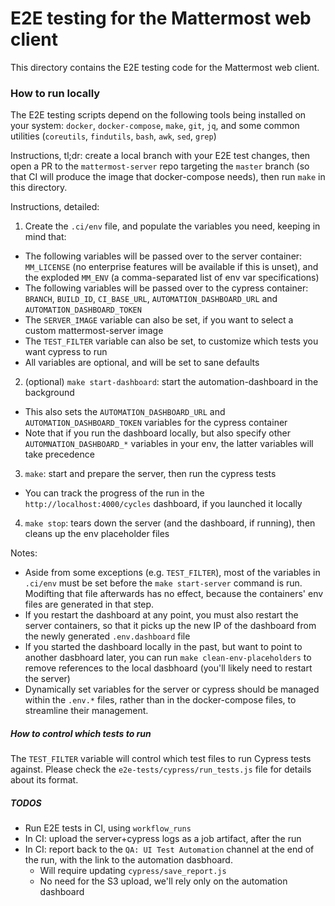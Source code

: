 # E2E testing for the Mattermost web client

This directory contains the E2E testing code for the Mattermost web client.

### How to run locally

The E2E testing scripts depend on the following tools being installed on your system: `docker`, `docker-compose`, `make`, `git`, `jq`, and some common utilities (`coreutils`, `findutils`, `bash`, `awk`, `sed`, `grep`)

Instructions, tl;dr: create a local branch with your E2E test changes, then open a PR to the `mattermost-server` repo targeting the `master` branch (so that CI will produce the image that docker-compose needs), then run `make` in this directory.

Instructions, detailed:
1. Create the `.ci/env` file, and populate the variables you need, keeping in mind that:
  * The following variables will be passed over to the server container: `MM_LICENSE` (no enterprise features will be available if this is unset), and the exploded `MM_ENV` (a comma-separated list of env var specifications)
  * The following variables will be passed over to the cypress container: `BRANCH`, `BUILD_ID`, `CI_BASE_URL`, `AUTOMATION_DASHBOARD_URL` and `AUTOMATION_DASHBOARD_TOKEN`
  * The `SERVER_IMAGE` variable can also be set, if you want to select a custom mattermost-server image
  * The `TEST_FILTER` variable can also be set, to customize which tests you want cypress to run
  * All variables are optional, and will be set to sane defaults
2. (optional) `make start-dashboard`: start the automation-dashboard in the background
  * This also sets the `AUTOMATION_DASHBOARD_URL` and `AUTOMATION_DASHBOARD_TOKEN` variables for the cypress container
  * Note that if you run the dashboard locally, but also specify other `AUTOMNATION_DASHBOARD_*` variables in your env, the latter variables will take precedence
3. `make`: start and prepare the server, then run the cypress tests
  * You can track the progress of the run in the `http://localhost:4000/cycles` dashboard, if you launched it locally
4. `make stop`: tears down the server (and the dashboard, if running), then cleans up the env placeholder files

Notes:
- Aside from some exceptions (e.g. `TEST_FILTER`), most of the variables in `.ci/env` must be set before the `make start-server` command is run. Modifting that file afterwards has no effect, because the containers' env files are generated in that step.
- If you restart the dashboard at any point, you must also restart the server containers, so that it picks up the new IP of the dashboard from the newly generated `.env.dashboard` file
- If you started the dashboard locally in the past, but want to point to another dasbhoard later, you can run `make clean-env-placeholders` to remove references to the local dasbhoard (you'll likely need to restart the server)
- Dynamically set variables for the server or cypress should be managed within the `.env.*` files, rather than in the docker-compose files, to streamline their management.

##### How to control which tests to run

The `TEST_FILTER` variable will control which test files to run Cypress tests against. Please check the `e2e-tests/cypress/run_tests.js` file for details about its format.



##### TODOS

- Run E2E tests in CI, using `workflow_runs`
- In CI: upload the server+cypress logs as a job artifact, after the run
- In CI: report back to the `QA: UI Test Automation` channel at the end of the run, with the link to the automation dasbhoard.
  * Will require updating `cypress/save_report.js`
  * No need for the S3 upload, we'll rely only on the automation dashboard
